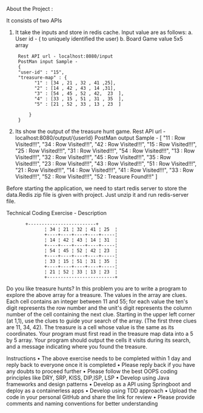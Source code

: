 About the Project :

It consists of two APIs 

1. It take the inputs and store in redis cache. Input value are as follows:
		a. User id - ( to uniquely identified the user)
  		b. Board Game value 5x5 array
		
		Rest API url - localhost:8080/input
		PostMan input Sample -
		{
		"user-id" : "15",
		"treasure-map" : {
			  "1" : [34 , 21 , 32 , 41 ,25],
			  "2" : [14 , 42 , 43 , 14 ,31],
			  "3" : [54 , 45 , 52 , 42,  23  ],
			  "4" : [33 , 15 , 51 , 31 , 35  ],
			  "5" : [21 , 52 , 33 , 13 , 23  ]

			}
		}
2. Its show the output of the treasure hunt game.
	Rest API url - localhost:8080/output/{userId}
	PostMan output Sample -
	[
	    "11 : Row Visited!!!",
	    "34 : Row Visited!!!",
	    "42 : Row Visited!!!",
	    "15 : Row Visited!!!",
	    "25 : Row Visited!!!",
	    "31 : Row Visited!!!",
	    "54 : Row Visited!!!",
	    "13 : Row Visited!!!",
	    "32 : Row Visited!!!",
	    "45 : Row Visited!!!",
	    "35 : Row Visited!!!",
	    "23 : Row Visited!!!",
	    "43 : Row Visited!!!",
	    "51 : Row Visited!!!",
	    "21 : Row Visited!!!",
	    "14 : Row Visited!!!",
	    "41 : Row Visited!!!",
	    "33 : Row Visited!!!",
	    "52 : Row Visited!!!",
	    "52 : Treasure Found!!!"
	]															
	
Before starting the application, we need to start redis server to store the data.Redis zip file is given with project. Just unzip it and run redis-server file.


Technical Coding Exercise  - Description

		   +-------------------------+
                  ¦ 34 ¦ 21 ¦ 32 ¦ 41 ¦ 25  ¦
                  +----+----+----+----+-----¦
                  ¦ 14 ¦ 42 ¦ 43 ¦ 14 ¦ 31  ¦
                  +----+----+----+----+-----¦
                  ¦ 54 ¦ 45 ¦ 52 ¦ 42 ¦ 23  ¦
                  +----+----+----+----+-----¦
                  ¦ 33 ¦ 15 ¦ 51 ¦ 31 ¦ 35  ¦
                  +----+----+----+----+-----¦
                  ¦ 21 ¦ 52 ¦ 33 ¦ 13 ¦ 23  ¦
                  +-------------------------+
                        

Do you like treasure hunts? In this problem you are to write a program to explore the above array for a treasure. The values in the array are clues. Each cell contains an integer between 11 and 55; for each value the ten's digit represents the row number and the unit's digit represents the column number of the cell containing the next clue. Starting in the upper left corner (at 1,1), use the clues to guide your search of the array. (The first three clues are 11, 34, 42). The treasure is a cell whose value is the same as its coordinates. Your program must first read in the treasure map data into a 5 by 5 array. Your program should output the cells it visits during its search, and a message indicating where you found the treasure.

Instructions
•	The above exercise needs to be completed within 1 day and reply back to everyone once it is completed
•	Please reply back if you have any doubts to proceed further
•	Please follow the best OOPS coding principles like DRY, SRP, KISS, DIP,ISP, LSP
•	Develop using Java frameworks and design patterns
•	Develop as a API using Springboot and deploy as a containerless apps
•	Develop using TDD approach 
•	Upload the code in your personal GitHub and share the link for review
•	Please provide comments and naming conventions for better understanding



